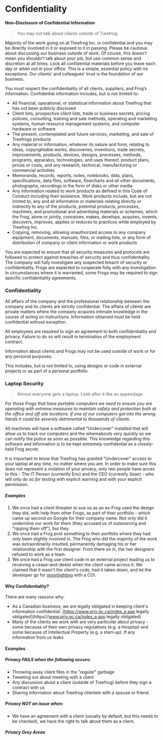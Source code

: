 # Confidentiality

#### Non–Disclosure of Confidential Information

> You may not talk about clients outside of Treefrog.

Majority of the work going on at Treefrog Inc. is confidential and you may be directly involved in it or exposed to it in passing. Please be cautious about discussing our business outside of work. Of course, this doesn’t mean you shouldn’t talk about your job, but use common sense and discretion at all times. Lock all confidential materials before you leave each day or when not in your office. This is a simple, essential policy with no exceptions. Our clients’ and colleagues’ trust is the foundation of our business.

You must respect the confidentiality of all clients, suppliers, and Frog’s information. Confidential information includes, but is not limited to:

- All financial, operational, or statistical information about Treefrog that has not been publicly disclosed
- Client lists, prospective client lists, trade or business secrets, pricing policies, consulting, training and sale methods, operating and marketing systems, human resource management systems, and computer hardware or software
- The present, contemplated and future services, marketing, and sale of Treefrogs products
- Any material or information, whatever its nature and form, relating to ideas, copyrightable works, discoveries, inventions, trade secrets, improvements, products, devices, designs, processes, methods, programs, apparatus, technologies, and uses thereof, product plans, prices or costs, and any research, technical, manufacturing or commercial activities
- Memoranda, records, reports, notes, notebooks, data, plans, specifications, data files, software, flowcharts and all other documents, photographs, recordings in the form of disks or other media
- Any information related to work products as defined in this Code of Conduct including their existence. Work products include, but are not limited to, any and all information or materials relating directly or indirectly to any of the products, potential products, processes, machines, and promotional and advertising materials or schemes, which the Frog, alone or jointly, conceives, makes, develops, acquires, invents, discovers, improves, applies or reduces to practices while employed by Treefrog Inc.
- Copying, removing, allowing unauthorized access to any company equipment, documents, manuals, files, or mailing lists, or any form of distribution of company or client information or work products

You are expected to ensure that all security measures and protocols are followed to protect against breaches of security and thus confidentiality. The company will fully investigate any suspected breach of security or confidentiality. Frogs are expected to cooperate fully with any investigation. In circumstances where it is warranted, some Frogs may be required to sign specific confidentiality agreements.

### Confidentiality

All affairs of the company and the professional relationship between the company and its clients are strictly confidential. The affairs of clients are private matters where the company acquires intimate knowledge in the course of acting on instructions. Information obtained must be held confidential without exception.

All employees are required to sign an agreement to both confidentiality and privacy. Failure to do so will result in termination of the employment contract.

Information about clients and Frogs may not be used outside of work or for any personal purposes.

This includes, but is not limited to, using designs or code in external projects or as part of a personal portfolio.

### Laptop Security

> Almost everyone gets a laptop. Look after it like an appendage.

<i>For those Frogs that have portable computers we need to ensure you are operating with extreme measures to maintain safety and protection both at the office and off site locations. If one of our computers got into the wrong hands it could be severely detrimental to thousands of clients.</i>

All machines will have a software called “Undercover” installed that will allow us to track our computers and the whereabouts very quickly so we can notify the police as soon as possible. This knowledge regarding this software and information is to be kept extremely confidential as a closely-held Frog secret.

It is important to know that Treefrog has granted "Undercover" access to your laptop at any time, no matter where you are. In order to make sure this does not represent a violation of your privacy, only two people have acces to this - The IT Person (currently Eric) and the CEO (currently Sean) - who will only do so *for testing* with explicit warning and with your explicit permission.

##### Examples

1. We once had a client threaten to sue us as an ex-Frog used the design they did, with help from other Frogs, as part of their portfolio - which came up second on Google for their company name. Not only did it undermine our work for them (they accused us of outsourcing and "ripping them off"), but they
2. We once had a Frog post something to their portfolio where they had only been slightly involved in. The Frog who did the majority of the work was extraordinarily insulted, permanently damaging his or her relationship with the first designer. From there on in, the two designers refused to work as a team.
3. We once had a Frog use client code in an external project leading us to receiving a cease-and-desist when the client came across it. We claimed that it wasn't the client's code, had it taken down, and let the developer go for [moonlighting](manual/moonlighting.md) with a COI.

#### Why Confidentiality?

There are many reasons why:

- As a Canadian business, we are legally obligated in keeping client's information confidential. [https://www.priv.gc.ca/index_e.asp legally obligated](https///www.priv.gc.ca/index_e.asp legally obligated)
- Many of the clients we work with are very particular about privacy - some because of their own privacy regulations (e.g. a Hospital) and some because of Intellectual Property (e.g. a start-up). If any information from us leaks 


#### Examples


##### Privacy FAILS when the following occurs:
- Throwing away client files in the "regular" garbage
- Tweeting out about meeting with a client
- Any discussion about a client (outside of Treefrog) before they sign a contract with us
- Sharing information about Treefrog clientele with a spouse or friend.

##### Privacy NOT an issue when:
- We have an agreement with a client (usually by default, but this needs to be checked), we have the right to talk about them as a client.

##### Privacy Grey Areas

